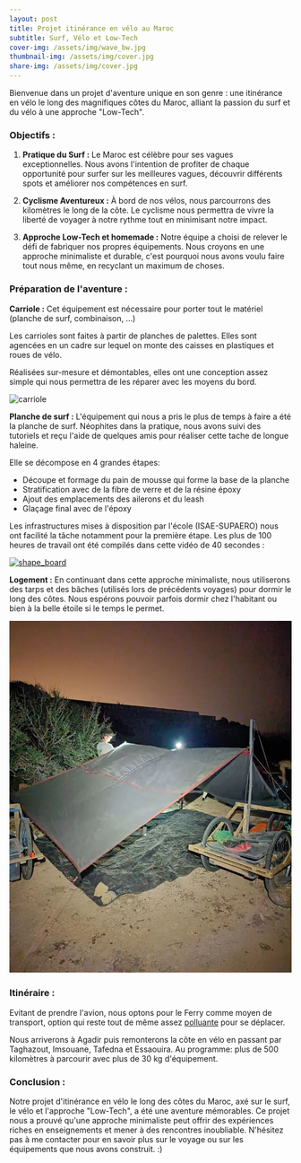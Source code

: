 ```yaml
---
layout: post
title: Projet itinérance en vélo au Maroc
subtitle: Surf, Vélo et Low-Tech
cover-img: /assets/img/wave_bw.jpg
thumbnail-img: /assets/img/cover.jpg
share-img: /assets/img/cover.jpg
---
```


Bienvenue dans un projet d'aventure unique en son genre : une itinérance en vélo le long des magnifiques côtes du Maroc, alliant la passion du surf et du vélo à une approche "Low-Tech".


### Objectifs :

1. **Pratique du Surf :** Le Maroc est célèbre pour ses vagues exceptionnelles. Nous avons l'intention de profiter de chaque opportunité pour surfer sur les meilleures vagues, découvrir différents spots et améliorer nos compétences en surf.

2. **Cyclisme Aventureux :** À bord de nos vélos, nous parcourrons des kilomètres le long de la côte. Le cyclisme nous permettra de vivre la liberté de voyager à notre rythme tout en minimisant notre impact.

3. **Approche Low-Tech et homemade :** Notre équipe a choisi de relever le défi de fabriquer nos propres équipements. Nous croyons en une approche minimaliste et durable, c'est pourquoi nous avons voulu faire tout nous même, en recyclant un maximum de choses.


### Préparation de l'aventure : 

**Carriole :** Cet équipement est nécessaire pour porter tout le matériel (planche de surf, combinaison, ...)

Les carrioles sont faites à partir de planches de palettes. Elles sont agencées en un cadre sur lequel on monte des caisses en plastiques et roues de vélo.

Réalisées sur-mesure et démontables, elles ont une conception assez simple qui nous permettra de les réparer avec les moyens du bord. 

![carriole](../assets/img/carriole.jpg)


**Planche de surf :** L'équipement qui nous a pris le plus de temps à faire a été la planche de surf. Néophites dans la pratique, nous avons suivi des tutoriels et reçu l'aide de quelques amis pour réaliser cette tache de longue haleine.

Elle se décompose en 4 grandes étapes:

- Découpe et formage du pain de mousse qui forme la base de la planche
- Stratification avec de la fibre de verre et de la résine époxy
- Ajout des emplacements des ailerons et du leash
- Glaçage final avec de l'époxy

Les infrastructures mises à disposition par l'école (ISAE-SUPAERO) nous ont facilité la tâche notamment pour la première étape.
Les plus de 100 heures de travail ont été compilés dans cette vidéo de 40 secondes :

[![shape_board](../assets/img/surfboard.gif)](https://youtube.com/shorts/Z_0YBqGRSzU?feature=share)


**Logement :** En continuant dans cette approche minimaliste, nous utiliserons des tarps et des bâches (utilisés lors de précédents voyages) pour dormir le long des côtes. Nous espérons pouvoir parfois dormir chez l'habitant ou bien à la belle étoile si le temps le permet.

![tarp](../assets/img/tarp.jpg)

### Itinéraire :

Evitant de prendre l'avion, nous optons pour le Ferry comme moyen de transport, option qui reste tout de même assez [polluante](https://bonpote.com/ferry-calculer-en-1-minute-son-empreinte-carbone/) pour se déplacer.

Nous arriverons à Agadir puis remonterons la côte en vélo en passant par Taghazout, Imsouane, Tafedna et Essaouira. Au programme: plus de 500 kilomètres à parcourir avec plus de 30 kg d'équipement.


### Conclusion :

Notre projet d'itinérance en vélo le long des côtes du Maroc, axé sur le surf, le vélo et l'approche "Low-Tech", a été une aventure mémorables.
Ce projet nous a prouvé qu'une approche minimaliste peut offrir des expériences riches en enseignements et mener à des rencontres inoubliable.
N'hésitez pas à me contacter pour en savoir plus sur le voyage ou sur les équipements que nous avons construit. :)
